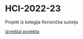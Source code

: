 # HCI-2022-23
Projekt iz kolegija Korisnička sučelja

[Izvještaj projekta](https://alkaline-gate-bea.notion.site/Aesthetica-a1a6aae4e2e5449a83267e32ee3a370a)
